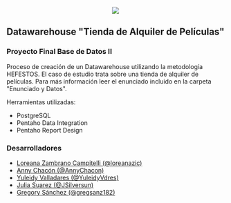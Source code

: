 <p align="center">
  <img src="unetLogo.png"/>
</p>

## Datawarehouse "Tienda de Alquiler de Películas"
### Proyecto Final Base de Datos II

Proceso de creación de un Datawarehouse utilizando la metodología HEFESTOS.
El caso de estudio trata sobre una tienda de alquiler de películas. Para más información leer el enunciado incluido en la carpeta "Enunciado y Datos".

Herramientas utilizadas:

* PostgreSQL
* Pentaho Data Integration
* Pentaho Report Design

### Desarrolladores
* [Loreana Zambrano Campitelli (@loreanazic)](https://github.com/loreanazic)
* [Anny Chacón (@AnnyChacon)](https://github.com/AnnyChacon)
* [Yuleidy Valladares (@YuleidyVdres)](https://github.com/YuleidyVdres)
* [Julia Suarez (@JSilversun)](https://github.com/JSilversun)
* [Gregory Sánchez (@gregsanz182)](https://github.com/gregsanz182)
